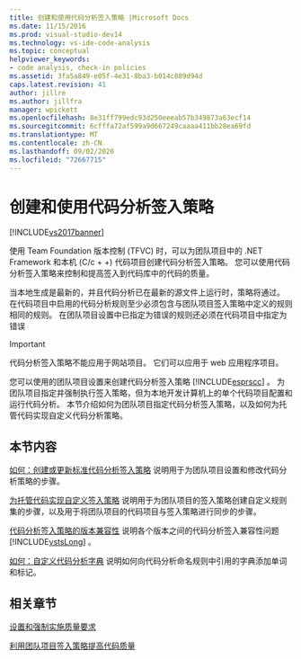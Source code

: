 ```yaml
---
title: 创建和使用代码分析签入策略 |Microsoft Docs
ms.date: 11/15/2016
ms.prod: visual-studio-dev14
ms.technology: vs-ide-code-analysis
ms.topic: conceptual
helpviewer_keywords:
- code analysis, check-in policies
ms.assetid: 3fa5a849-e05f-4e31-8ba3-b014c889d94d
caps.latest.revision: 41
author: jillre
ms.author: jillfra
manager: wpickett
ms.openlocfilehash: 8e31ff799edc93d250eeeab57b349873a63ecf14
ms.sourcegitcommit: 6cfffa72af599a9d667249caaaa411bb28ea69fd
ms.translationtype: MT
ms.contentlocale: zh-CN
ms.lasthandoff: 09/02/2020
ms.locfileid: "72667715"
---
```

# <a name="creating-and-using-code-analysis-check-in-policies"></a>创建和使用代码分析签入策略
[!INCLUDE[vs2017banner](../includes/vs2017banner.md)]

使用 Team Foundation 版本控制 (TFVC) 时，可以为团队项目中的 .NET Framework 和本机 (C/c + +) 代码项目创建代码分析签入策略。 您可以使用代码分析签入策略来控制和提高签入到代码库中的代码的质量。

 当本地生成是最新的，并且代码分析已在最新的源文件上运行时，策略将通过。 在代码项目中启用的代码分析规则至少必须包含与团队项目签入策略中定义的规则相同的规则。 在团队项目设置中已指定为错误的规则还必须在代码项目中指定为错误

> [!IMPORTANT]
> 代码分析签入策略不能应用于网站项目。 它们可以应用于 web 应用程序项目。

 您可以使用的团队项目设置来创建代码分析签入策略 [!INCLUDE[esprscc](../includes/esprscc-md.md)] 。 为团队项目指定并强制执行签入策略，但为本地开发计算机上的单个代码项目配置和运行代码分析。 本节介绍如何为团队项目指定代码分析签入策略，以及如何为托管代码实现自定义代码分析策略。

## <a name="in-this-section"></a>本节内容
 [如何：创建或更新标准代码分析签入策略](../code-quality/how-to-create-or-update-standard-code-analysis-check-in-policies.md) 说明用于为团队项目设置和修改代码分析策略的步骤。

 [为托管代码实现自定义签入策略](../code-quality/implementing-custom-code-analysis-check-in-policies-for-managed-code.md) 说明用于为团队项目的签入策略创建自定义规则集的步骤，以及用于将团队项目的代码项目与签入策略进行同步的步骤。

 [代码分析签入策略的版本兼容性](../code-quality/version-compatibility-for-code-analysis-check-in-policies.md) 说明各个版本之间的代码分析签入兼容性问题 [!INCLUDE[vstsLong](../includes/vstslong-md.md)] 。

 [如何：自定义代码分析字典](../code-quality/how-to-customize-the-code-analysis-dictionary.md) 说明如何向代码分析命名规则中引用的字典添加单词和标记。

## <a name="related-sections"></a>相关章节
 [设置和强制实施质量要求](https://msdn.microsoft.com/library/bdc5666e-6cf0-45b2-a0a1-133c3f61e852)

 [利用团队项目签入策略提高代码质量](../code-quality/enhancing-code-quality-with-team-project-check-in-policies.md)
